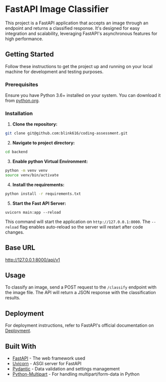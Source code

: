 # FastAPI Image Classifier

This project is a FastAPI application that accepts an image through an endpoint and returns a classified response. It's designed for easy integration and scalability, leveraging FastAPI's asynchronous features for high performance.

## Getting Started

Follow these instructions to get the project up and running on your local machine for development and testing purposes.

### Prerequisites

Ensure you have Python 3.6+ installed on your system. You can download it from [python.org](https://www.python.org/downloads/).

### Installation

1. **Clone the repository:**

```bash
git clone git@github.com:blink616/coding-assessment.git
```

2.  **Navigate to project directory:**

```bash
cd backend
```

3.  **Enable python Virtual Environment:**

```bash
python -m venv venv
source venv/bin/activate
```

4. **Install the requirements:**

```bash
python install -r requirements.txt
```

5. **Start the Fast API Server:**

```
uvicorn main:app --reload
```

This command will start the application on `http://127.0.0.1:8000`. The `--reload` flag enables auto-reload so the server will restart after code changes.

## Base URL

http://127.0.0.1:8000/api/v1

## Usage

To classify an image, send a POST request to the `/classify` endpoint with the image file. The API will return a JSON response with the classification results.

## Deployment

For deployment instructions, refer to FastAPI's official documentation on [Deployment](https://fastapi.tiangolo.com/deployment/).

## Built With

- [FastAPI](https://fastapi.tiangolo.com/) - The web framework used
- [Uvicorn](https://www.uvicorn.org/) - ASGI server for FastAPI
- [Pydantic](https://pydantic-docs.helpmanual.io/) - Data validation and settings management
- [Python-Multipart](https://github.com/andrew-d/python-multipart) - For handling multipart/form-data in Python
